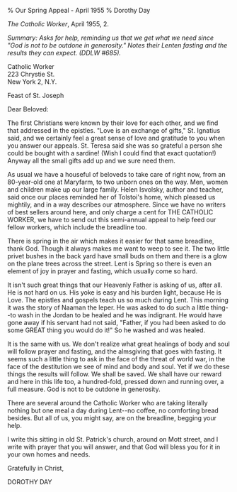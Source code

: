 % Our Spring Appeal - April 1955
% Dorothy Day

*The Catholic Worker*, April 1955, 2.

*Summary: Asks for help, reminding us that we get what we need since
"God is not to be outdone in generosity." Notes their Lenten fasting and
the results they can expect. (DDLW \#685).*

Catholic Worker  
223 Chrystie St.  
New York 2, N.Y.

Feast of St. Joseph

Dear Beloved:

The first Christians were known by their love for each other, and we
find that addressed in the epistles. "Love is an exchange of gifts," St.
Ignatius said, and we certainly feel a great sense of love and gratitude
to you when you answer our appeals. St. Teresa said she was so grateful
a person she could be bought with a sardine! (Wish I could find that
exact quotation!) Anyway all the small gifts add up and we sure need
them.

As usual we have a houseful of beloveds to take care of right now, from
an 80-year-old one at Maryfarm, to two unborn ones on the way. Men,
women and children make up our large family. Helen Isvolsky, author and
teacher, said once our places reminded her of Tolstoi's home, which
pleased us mightily, and in a way describes our atmosphere. Since we
have no writers of best sellers around here, and only charge a cent for
THE CATHOLIC WORKER, we have to send out this semi-annual appeal to help
feed our fellow workers, which include the breadline too.

There is spring in the air which makes it easier for that same
breadline, thank God. Though it always makes me want to weep to see it.
The two little privet bushes in the back yard have small buds on them
and there is a glow on the plane trees across the street. Lent is Spring
so there is even an element of joy in prayer and fasting, which usually
come so hard.

It isn't such great things that our Heavenly Father is asking of us,
after all. He is not hard on us. His yoke is easy and his burden light,
because He is Love. The epistles and gospels teach us so much during
Lent. This morning it was the story of Naaman the leper. He was asked to
do such a little thing--to wash in the Jordan to be healed and he was
indignant. He would have gone away if his servant had not said, "Father,
if you had been asked to do some GREAT thing you would do it!" So he
washed and was healed.

It is the same with us. We don't realize what great healings of body and
soul will follow prayer and fasting, and the almsgiving that goes with
fasting. It seems such a little thing to ask in the face of the threat
of world war, in the face of the destitution we see of mind and body and
soul. Yet if we do these things the results will follow. We shall be
saved. We shall have our reward and here in this life too, a
hundred-fold, pressed down and running over, a full measure. God is not
to be outdone in generosity.

There are several around the Catholic Worker who are taking literally
nothing but one meal a day during Lent--no coffee, no comforting bread
besides. But all of us, you might say, are on the breadline, begging
your help.

I write this sitting in old St. Patrick's church, around on Mott street,
and I write with prayer that you will answer, and that God will bless
you for it in your own homes and needs.

Gratefully in Christ,

DOROTHY DAY
